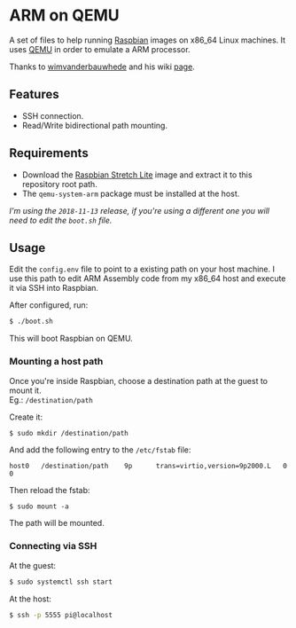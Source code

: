 # ARM on QEMU
A set of files to help running [Raspbian](https://www.raspbian.org/) images on x86_64 Linux machines. It uses [QEMU](https://www.qemu.org/) in order to emulate a ARM processor.

Thanks to [wimvanderbauwhede](https://github.com/wimvanderbauwhede) and his wiki [page](https://github.com/wimvanderbauwhede/limited-systems/wiki/Raspbian-%22stretch%22-for-Raspberry-Pi-3-on-QEMU).

## Features
- SSH connection.
- Read/Write bidirectional path mounting.

## Requirements
- Download the [Raspbian Stretch Lite](https://downloads.raspberrypi.org/raspbian_lite_latest) image and extract it to this repository root path.
- The `qemu-system-arm` package must be installed at the host.

*I'm using the `2018-11-13` release, if you're using a different one you will need to edit the `boot.sh` file.*

## Usage
Edit the `config.env` file to point to a existing path on your host machine. I use this path to edit ARM Assembly code from my x86_64 host and execute it via SSH into Raspbian.

After configured, run:
```bash
$ ./boot.sh
```

This will boot Raspbian on QEMU.

### Mounting a host path
Once you're inside Raspbian, choose a destination path at the guest to mount it.  
Eg.: `/destination/path`

Create it:
```bash
$ sudo mkdir /destination/path
```

And add the following entry to the `/etc/fstab` file:
```
host0   /destination/path    9p      trans=virtio,version=9p2000.L   0 0
```

Then reload the fstab:
```
$ sudo mount -a
```

The path will be mounted.

### Connecting via SSH
At the guest:
```bash
$ sudo systemctl ssh start
```

At the host:
```bash
$ ssh -p 5555 pi@localhost
```
